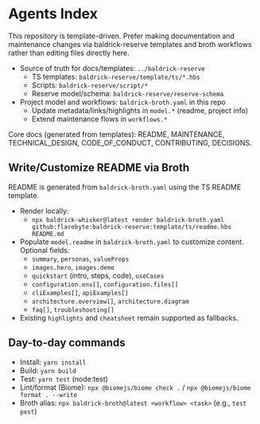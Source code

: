 # Agents Index

This repository is template-driven. Prefer making documentation and
maintenance changes via baldrick-reserve templates and broth workflows rather
than editing files directly here.

-   Source of truth for docs/templates: `../baldrick-reserve`
    -   TS templates: `baldrick-reserve/template/ts/*.hbs`
    -   Scripts: `baldrick-reserve/script/*`
    -   Reserve model/schema: `baldrick-reserve/reserve-schema`
-   Project model and workflows: `baldrick-broth.yaml` in this repo
    -   Update metadata/links/highlights in `model.*` (readme, project info)
    -   Extend maintenance flows in `workflows.*`

Core docs (generated from templates): README, MAINTENANCE, TECHNICAL\_DESIGN,
CODE\_OF\_CONDUCT, CONTRIBUTING, DECISIONS.

## Write/Customize README via Broth

README is generated from `baldrick-broth.yaml` using the TS README template.

-   Render locally:
    -   `npx baldrick-whisker@latest render baldrick-broth.yaml
        github:flarebyte:baldrick-reserve:template/ts/readme.hbs README.md`
-   Populate `model.readme` in `baldrick-broth.yaml` to customize content.
    Optional fields:
    -   `summary`, `personas`, `valueProps`
    -   `images.hero`, `images.demo`
    -   `quickstart` (intro, steps, code), `useCases`
    -   `configuration.env[]`, `configuration.files[]`
    -   `cliExamples[]`, `apiExamples[]`
    -   `architecture.overview[]`, `architecture.diagram`
    -   `faq[]`, `troubleshooting[]`
-   Existing `highlights` and `cheatsheet` remain supported as fallbacks.

## Day-to-day commands

-   Install: `yarn install`
-   Build: `yarn build`
-   Test: `yarn test` (node:test)
-   Lint/format (Biome): `npx @biomejs/biome check .` / `npx @biomejs/biome
    format . --write`
-   Broth alias: `npx baldrick-broth@latest <workflow> <task>` (e.g., `test
    pest`)
